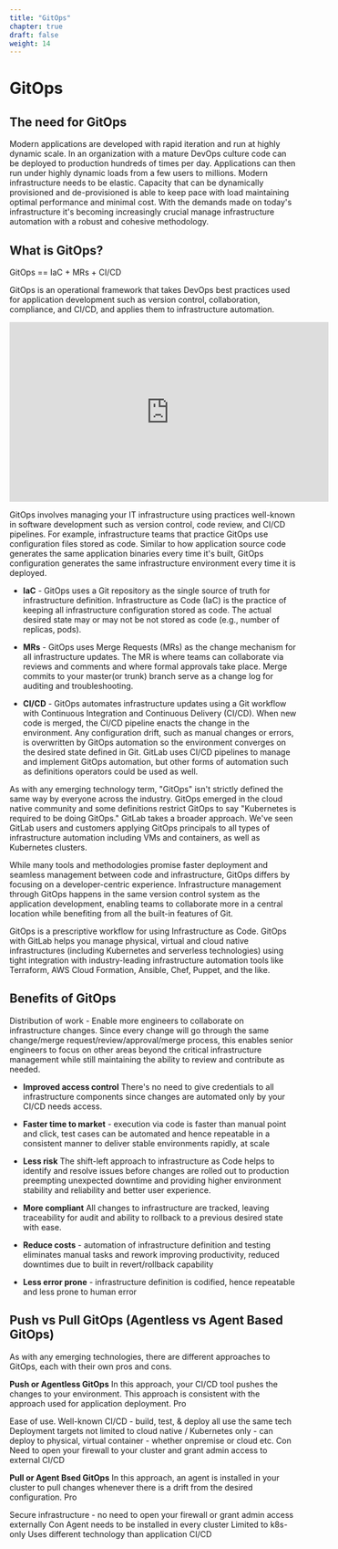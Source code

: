 ```yaml
---
title: "GitOps"
chapter: true
draft: false
weight: 14
---
```

# GitOps

## The need for GitOps

Modern applications are developed with rapid iteration and run at highly dynamic scale. In an organization with a mature DevOps culture code can be deployed to production hundreds of times per day. Applications can then run under highly dynamic loads from a few users to millions. Modern infrastructure needs to be elastic. Capacity that can be dynamically provisioned and de-provisioned is able to keep pace with load maintaining optimal performance and minimal cost. With the demands made on today's infrastructure it's becoming increasingly crucial manage infrastructure automation with a robust and cohesive methodology.

## What is GitOps?

GitOps == IaC + MRs + CI/CD

GitOps is an operational framework that takes DevOps best practices used for application development such as version control, collaboration, compliance, and CI/CD, and applies them to infrastructure automation.

<iframe width="560" height="315" src="https://www.youtube.com/embed/JtZfnrwOOAw" title="YouTube video player" frameborder="0" allow="accelerometer; autoplay; clipboard-write; encrypted-media; gyroscope; picture-in-picture" allowfullscreen></iframe>

GitOps involves managing your IT infrastructure using practices well-known in software development such as version control, code review, and CI/CD pipelines. For example, infrastructure teams that practice GitOps use configuration files stored as code. Similar to how application source code generates the same application binaries every time it's built, GitOps configuration generates the same infrastructure environment every time it is deployed.

- **IaC** - GitOps uses a Git repository as the single source of truth for infrastructure definition. Infrastructure as Code (IaC) is the practice of keeping all infrastructure configuration stored as code. The actual desired state may or may not be not stored as code (e.g., number of replicas, pods).

- **MRs** - GitOps uses Merge Requests (MRs) as the change mechanism for all infrastructure updates. The MR is where teams can collaborate via reviews and comments and where formal approvals take place. Merge commits to your master(or trunk) branch serve as a change log for auditing and troubleshooting.

- **CI/CD** - GitOps automates infrastructure updates using a Git workflow with Continuous Integration and Continuous Delivery (CI/CD). When new code is merged, the CI/CD pipeline enacts the change in the environment. Any configuration drift, such as manual changes or errors, is overwritten by GitOps automation so the environment converges on the desired state defined in Git. GitLab uses CI/CD pipelines to manage and implement GitOps automation, but other forms of automation such as definitions operators could be used as well.

As with any emerging technology term, "GitOps" isn't strictly defined the same way by everyone across the industry. GitOps emerged in the cloud native community and some definitions restrict GitOps to say "Kubernetes is required to be doing GitOps." GitLab takes a broader approach. We've seen GitLab users and customers applying GitOps principals to all types of infrastructure automation including VMs and containers, as well as Kubernetes clusters.

While many tools and methodologies promise faster deployment and seamless management between code and infrastructure, GitOps differs by focusing on a developer-centric experience. Infrastructure management through GitOps happens in the same version control system as the application development, enabling teams to collaborate more in a central location while benefiting from all the built-in features of Git.

GitOps is a prescriptive workflow for using Infrastructure as Code. GitOps with GitLab helps you manage physical, virtual and cloud native infrastructures (including Kubernetes and serverless technologies) using tight integration with industry-leading infrastructure automation tools like Terraform, AWS Cloud Formation, Ansible, Chef, Puppet, and the like.

## Benefits of GitOps

Distribution of work - Enable more engineers to collaborate on infrastructure changes. Since every change will go through the same change/merge request/review/approval/merge process, this enables senior engineers to focus on other areas beyond the critical infrastructure management while still maintaining the ability to review and contribute as needed.

- **Improved access control** There's no need to give credentials to all infrastructure components since changes are automated only by your CI/CD needs access.

- **Faster time to market** - execution via code is faster than manual point and click, test cases can be automated and hence repeatable in a consistent manner to deliver stable environments rapidly, at scale

- **Less risk** The shift-left approach to infrastructure as Code helps to identify and resolve issues before changes are rolled out to production preempting unexpected downtime and providing higher environment stability and reliability and better user experience.

- **More compliant** All changes to infrastructure are tracked, leaving traceability for audit and ability to rollback to a previous desired state with ease.

- **Reduce costs** - automation of infrastructure definition and testing eliminates manual tasks and rework improving productivity, reduced downtimes due to built in revert/rollback capability

- **Less error prone** - infrastructure definition is codified, hence repeatable and less prone to human error

## Push vs Pull GitOps (Agentless vs Agent Based GitOps)

As with any emerging technologies, there are different approaches to GitOps, each with their own pros and cons.

**Push or Agentless GitOps** In this approach, your CI/CD tool pushes the changes to your environment. This approach is consistent with the approach used for application deployment. Pro

Ease of use. Well-known CI/CD - build, test, & deploy all use the same tech
Deployment targets not limited to cloud native / Kubernetes only - can deploy to physical, virtual container - whether onpremise or cloud etc. Con
Need to open your firewall to your cluster and grant admin access to external CI/CD

**Pull or Agent Bsed GitOps** In this approach, an agent is installed in your cluster to pull changes whenever there is a drift from the desired configuration. Pro

Secure infrastructure - no need to open your firewall or grant admin access externally Con
Agent needs to be installed in every cluster
Limited to k8s-only
Uses different technology than application CI/CD


